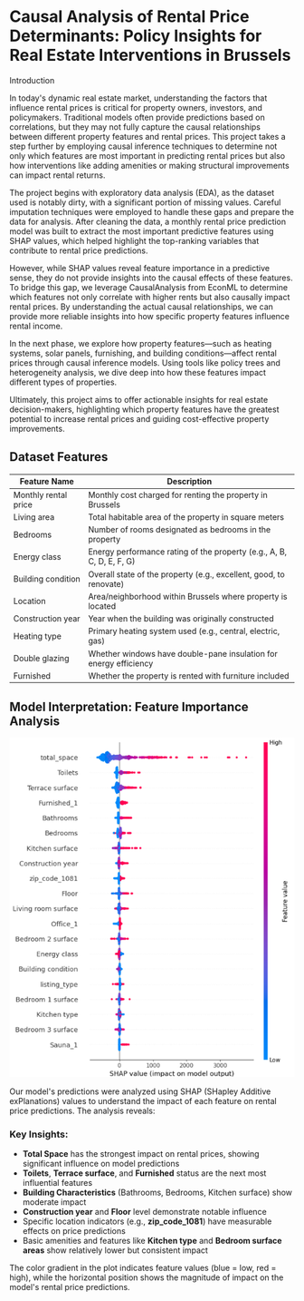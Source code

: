 # Causal Analysis of Rental Price Determinants: Policy Insights for Real Estate Interventions in Brussels

Introduction

In today's dynamic real estate market, understanding the factors that influence rental prices is critical for property owners, investors, and policymakers. Traditional models often provide predictions based on correlations, but they may not fully capture the causal relationships between different property features and rental prices. This project takes a step further by employing causal inference techniques to determine not only which features are most important in predicting rental prices but also how interventions like adding amenities or making structural improvements can impact rental returns.

The project begins with  exploratory data analysis (EDA), as the dataset used is notably dirty, with a significant portion of missing values. Careful imputation techniques were employed to handle these gaps and prepare the data for analysis. After cleaning the data, a monthly rental price prediction model was built to extract the most important predictive features using SHAP values, which helped highlight the top-ranking variables that contribute to rental price predictions.

However, while SHAP values reveal feature importance in a predictive sense, they do not provide insights into the causal effects of these features. To bridge this gap, we leverage CausalAnalysis from EconML to determine which features not only correlate with higher rents but also causally impact rental prices. By understanding the actual causal relationships, we can provide more reliable insights into how specific property features influence rental income.

In the next phase, we explore how property features—such as heating systems, solar panels, furnishing, and building conditions—affect rental prices through causal inference models. Using tools like policy trees and heterogeneity analysis, we dive deep into how these features impact different types of properties.

Ultimately, this project aims to offer actionable insights for real estate decision-makers, highlighting which property features have the greatest potential to increase rental prices and guiding cost-effective property improvements.

## Dataset Features

| Feature Name | Description |
|-------------|-------------|
| Monthly rental price | Monthly cost charged for renting the property in Brussels |
| Living area | Total habitable area of the property in square meters |
| Bedrooms | Number of rooms designated as bedrooms in the property |
| Energy class | Energy performance rating of the property (e.g., A, B, C, D, E, F, G) |
| Building condition | Overall state of the property (e.g., excellent, good, to renovate) |
| Location | Area/neighborhood within Brussels where property is located |
| Construction year | Year when the building was originally constructed |
| Heating type | Primary heating system used (e.g., central, electric, gas) |
| Double glazing | Whether windows have double-pane insulation for energy efficiency |
| Furnished | Whether the property is rented with furniture included |


## Model Interpretation: Feature Importance Analysis

![SHAP Values Impact on Rental Price Prediction](./Shapley.png)

Our model's predictions were analyzed using SHAP (SHapley Additive exPlanations) values to understand the impact of each feature on rental price predictions. The analysis reveals:

### Key Insights:
- **Total Space** has the strongest impact on rental prices, showing significant influence on model predictions
- **Toilets**, **Terrace surface**, and **Furnished** status are the next most influential features
- **Building Characteristics** (Bathrooms, Bedrooms, Kitchen surface) show moderate impact
- **Construction year** and **Floor** level demonstrate notable influence
- Specific location indicators (e.g., **zip_code_1081**) have measurable effects on price predictions
- Basic amenities and features like **Kitchen type** and **Bedroom surface areas** show relatively lower but consistent impact

The color gradient in the plot indicates feature values (blue = low, red = high), while the horizontal position shows the magnitude of impact on the model's rental price predictions.

